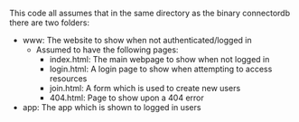 
This code all assumes that in the same directory as the binary connectordb there are two folders:
- www: The website to show when not authenticated/logged in
	- Assumed to have the following pages:
		- index.html: The main webpage to show when not logged in
		- login.html: A login page to show when attempting to access resources
		- join.html: A form which is used to create new users
		- 404.html: Page to show upon a 404 error
- app: The app which is shown to logged in users
